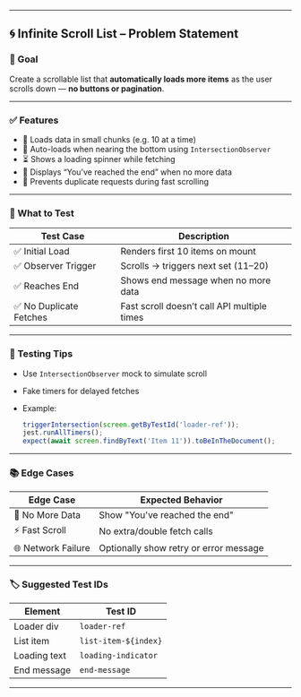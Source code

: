 
---

## 🌀 Infinite Scroll List – Problem Statement

### 🧠 Goal

Create a scrollable list that **automatically loads more items** as the user scrolls down — **no buttons or pagination**.

---

### ✅ Features

* 📄 Loads data in small chunks (e.g. 10 at a time)
* 🔄 Auto-loads when nearing the bottom using `IntersectionObserver`
* ⏳ Shows a loading spinner while fetching
* 🛑 Displays “You’ve reached the end” when no more data
* 🚫 Prevents duplicate requests during fast scrolling

---

### 🧪 What to Test

| Test Case              | Description                                 |
| ---------------------- | ------------------------------------------- |
| ✅ Initial Load         | Renders first 10 items on mount             |
| ✅ Observer Trigger     | Scrolls → triggers next set (11–20)         |
| ✅ Reaches End          | Shows end message when no more data         |
| ✅ No Duplicate Fetches | Fast scroll doesn’t call API multiple times |

---

### 🧪 Testing Tips

* Use `IntersectionObserver` mock to simulate scroll
* Fake timers for delayed fetches
* Example:

  ```js
  triggerIntersection(screen.getByTestId('loader-ref'));
  jest.runAllTimers();
  expect(await screen.findByText('Item 11')).toBeInTheDocument();
  ```

---

### 📚 Edge Cases

| Edge Case          | Expected Behavior                      |
| ------------------ | -------------------------------------- |
| 🛑 No More Data    | Show "You've reached the end"          |
| ⚡ Fast Scroll      | No extra/double fetch calls            |
| 🌐 Network Failure | Optionally show retry or error message |

---

### 🏷️ Suggested Test IDs

| Element      | Test ID              |
| ------------ | -------------------- |
| Loader div   | `loader-ref`         |
| List item    | `list-item-${index}` |
| Loading text | `loading-indicator`  |
| End message  | `end-message`        |

---


